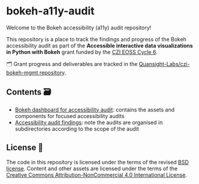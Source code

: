# bokeh-a11y-audit

Welcome to the Bokeh accessibility (a11y) audit repository!

This repository is a place to track the findings and progress of the Bokeh accessibility audit as part of the
**Accessible interactive data visualizations in Python with Bokeh** grant funded by the [CZI EOSS Cycle 6](https://chanzuckerberg.com/eoss/).

🗂️ Grant progress and deliverables are tracked in the [Quansight-Labs/czi-bokeh-mgmt repository](https://github.com/Quansight-Labs/czi-bokeh-mgmt).

## Contents 🗃️

- [Bokeh dashboard for accessibility audit](./dashboard/README.md): contains the assets and components for focused accessibility audits
- [Accessibility audit findings](./source/): note the audits are organised in subdirectories according to the scope of the audit

## License 📃

The code in this repository is licensed under the terms of the revised [BSD license](./LICENSE).
Content and other assets are licensed under the terms of the [Creative Commons Attribution-NonCommercial 4.0 International License](https://creativecommons.org/licenses/by-nc/4.0/).
